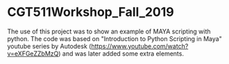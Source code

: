 # CGT511Workshop_Fall_2019
The use of this project was to show an example of MAYA scripting with python. The code was based on "Introduction to Python Scripting in  Maya" youtube series by Autodesk (https://www.youtube.com/watch?v=eXFGeZZbMzQ) and was later added some extra elements. 
